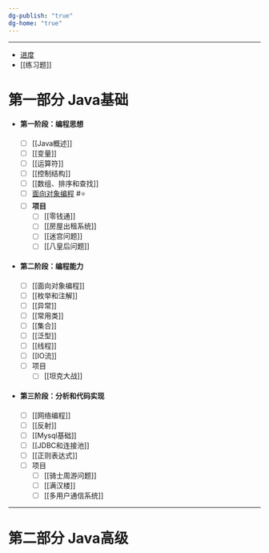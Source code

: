 ```yaml
---
dg-publish: "true"
dg-home: "true"
---
```


---
- [进度](https://www.bilibili.com/video/BV1fh411y7R8?t=3.6&p=149)     
- [[练习题]]  
# 第一部分 Java基础

- #### 第一阶段：编程思想
	- [ ] [[Java概述]] 
	- [ ] [[变量]]  
	- [ ] [[运算符]] 
	- [ ] [[控制结构]] 
	- [ ] [[数组、排序和查找]] 
	- [ ] [面向对象编程](面向对象编程.md) #⭐️ 
	- [ ] **项目** 
		- [ ] [[零钱通]] 
		- [ ] [[房屋出租系统]] 
		- [ ] [[迷宫问题]] 
		- [ ] [[八皇后问题]] 
- #### 第二阶段：编程能力 
	- [ ] [[面向对象编程]] 
	- [ ] [[枚举和注解]] 
	- [ ] [[异常]] 
	- [ ] [[常用类]]  
	- [ ] [[集合]] 
	- [ ] [[泛型]] 
	- [ ] [[线程]]  
	- [ ] [[IO流]] 
	- [ ] 项目 
		- [ ] [[坦克大战]] 
- #### 第三阶段：分析和代码实现
	- [ ] [[网络编程]] 
	- [ ] [[反射]] 
	- [ ] [[Mysql基础]] 
	- [ ] [[JDBC和连接池]]  
	- [ ] [[正则表达式]] 
	- [ ] 项目
		- [ ] [[骑士周游问题]] 
		- [ ] [[满汉楼]] 
		- [ ] [[多用户通信系统]]  
---
# 第二部分 Java高级

